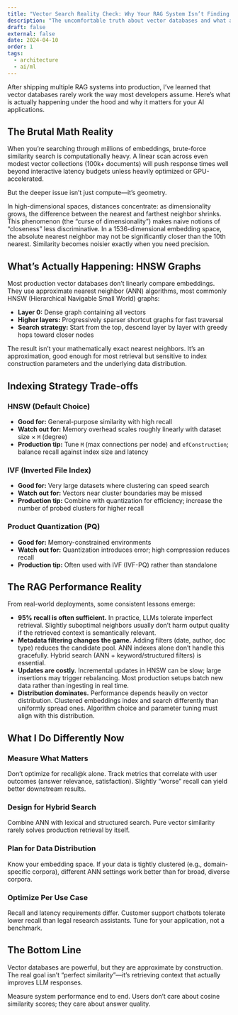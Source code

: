 ```yaml
---
title: "Vector Search Reality Check: Why Your RAG System Isn’t Finding What You Think"
description: "The uncomfortable truth about vector databases and what actually happens when you search millions of high-dimensional embeddings."
draft: false
external: false
date: 2024-04-10
order: 1
tags:
  - architecture
  - ai/ml
---
```


After shipping multiple RAG systems into production, I’ve learned that vector databases rarely work the way most developers assume. Here’s what is actually happening under the hood and why it matters for your AI applications.

## The Brutal Math Reality

When you’re searching through millions of embeddings, brute-force similarity search is computationally heavy. A linear scan across even modest vector collections (100k+ documents) will push response times well beyond interactive latency budgets unless heavily optimized or GPU-accelerated.

But the deeper issue isn’t just compute—it’s geometry.

In high-dimensional spaces, distances concentrate: as dimensionality grows, the difference between the nearest and farthest neighbor shrinks. This phenomenon (the “curse of dimensionality”) makes naive notions of “closeness” less discriminative. In a 1536-dimensional embedding space, the absolute nearest neighbor may not be significantly closer than the 10th nearest. Similarity becomes noisier exactly when you need precision.

## What’s Actually Happening: HNSW Graphs

Most production vector databases don’t linearly compare embeddings. They use approximate nearest neighbor (ANN) algorithms, most commonly HNSW (Hierarchical Navigable Small World) graphs:

- **Layer 0:** Dense graph containing all vectors
- **Higher layers:** Progressively sparser shortcut graphs for fast traversal
- **Search strategy:** Start from the top, descend layer by layer with greedy hops toward closer nodes

The result isn’t your mathematically exact nearest neighbors. It’s an approximation, good enough for most retrieval but sensitive to index construction parameters and the underlying data distribution.

## Indexing Strategy Trade-offs

### HNSW (Default Choice)
- **Good for:** General-purpose similarity with high recall
- **Watch out for:** Memory overhead scales roughly linearly with dataset size × `M` (degree)
- **Production tip:** Tune `M` (max connections per node) and `efConstruction`; balance recall against index size and latency

### IVF (Inverted File Index)
- **Good for:** Very large datasets where clustering can speed search
- **Watch out for:** Vectors near cluster boundaries may be missed
- **Production tip:** Combine with quantization for efficiency; increase the number of probed clusters for higher recall

### Product Quantization (PQ)
- **Good for:** Memory-constrained environments
- **Watch out for:** Quantization introduces error; high compression reduces recall
- **Production tip:** Often used with IVF (IVF-PQ) rather than standalone

## The RAG Performance Reality

From real-world deployments, some consistent lessons emerge:

- **95% recall is often sufficient.** In practice, LLMs tolerate imperfect retrieval. Slightly suboptimal neighbors usually don’t harm output quality if the retrieved context is semantically relevant.
- **Metadata filtering changes the game.** Adding filters (date, author, doc type) reduces the candidate pool. ANN indexes alone don’t handle this gracefully. Hybrid search (ANN + keyword/structured filters) is essential.
- **Updates are costly.** Incremental updates in HNSW can be slow; large insertions may trigger rebalancing. Most production setups batch new data rather than ingesting in real time.
- **Distribution dominates.** Performance depends heavily on vector distribution. Clustered embeddings index and search differently than uniformly spread ones. Algorithm choice and parameter tuning must align with this distribution.

## What I Do Differently Now

### Measure What Matters
Don’t optimize for recall@k alone. Track metrics that correlate with user outcomes (answer relevance, satisfaction). Slightly “worse” recall can yield better downstream results.

### Design for Hybrid Search
Combine ANN with lexical and structured search. Pure vector similarity rarely solves production retrieval by itself.

### Plan for Data Distribution
Know your embedding space. If your data is tightly clustered (e.g., domain-specific corpora), different ANN settings work better than for broad, diverse corpora.

### Optimize Per Use Case
Recall and latency requirements differ. Customer support chatbots tolerate lower recall than legal research assistants. Tune for your application, not a benchmark.

## The Bottom Line

Vector databases are powerful, but they are approximate by construction. The real goal isn’t “perfect similarity”—it’s retrieving context that actually improves LLM responses.

Measure system performance end to end. Users don’t care about cosine similarity scores; they care about answer quality.

